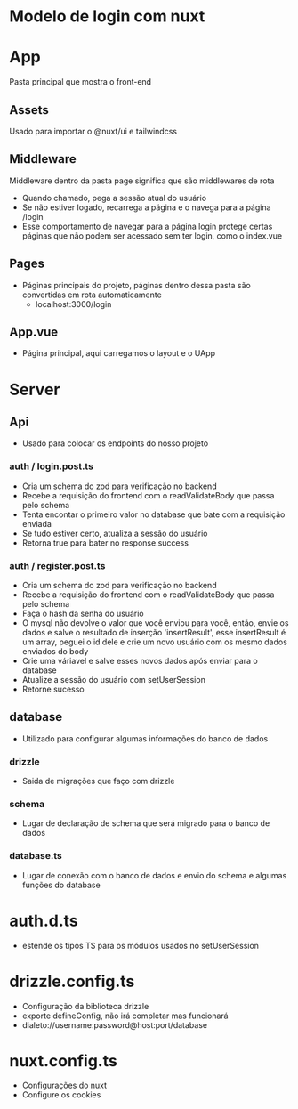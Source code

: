 # Modelo de login com nuxt 

# App
Pasta principal que mostra o front-end
## Assets
Usado para importar o @nuxt/ui e tailwindcss
## Middleware
Middleware dentro da pasta page significa que são middlewares de rota
- Quando chamado, pega a sessão atual do usuário
- Se não estiver logado, recarrega a página e o navega para a página /login
- Esse comportamento de navegar para a página login protege certas páginas que não podem ser acessado sem ter login, como o index.vue
## Pages
- Páginas principais do projeto, páginas dentro dessa pasta são convertidas em rota automaticamente
    - localhost:3000/login
## App.vue
- Página principal, aqui carregamos o layout e o UApp
# Server
## Api
- Usado para colocar os endpoints do nosso projeto
### auth / login.post.ts
- Cria um schema do zod para verificação no backend
- Recebe a requisição do frontend com o readValidateBody que passa pelo schema
- Tenta encontar o primeiro valor no database que bate com a requisição enviada
- Se tudo estiver certo, atualiza a sessão do usuário
- Retorna true para bater no response.success
### auth / register.post.ts
- Cria um schema do zod para verificação no backend
- Recebe a requisição do frontend com o readValidateBody que passa pelo schema
- Faça o hash da senha do usuário
- O mysql não devolve o valor que você enviou para você, então, envie os dados e salve o resultado de inserção 'insertResult', esse insertResult é um array, peguei o id dele e crie um novo usuário com os mesmo dados enviados do body
- Crie uma váriavel e salve esses novos dados após enviar para o database
- Atualize a sessão do usuário com setUserSession
- Retorne sucesso
## database
- Utilizado para configurar algumas informações do banco de dados
### drizzle
- Saida de migrações que faço com drizzle
### schema
- Lugar de declaração de schema que será migrado para o banco de dados
### database.ts
- Lugar de conexão com o banco de dados e envio do schema e algumas funções do database
# auth.d.ts
- estende os tipos TS para os módulos usados no setUserSession
# drizzle.config.ts
- Configuração da biblioteca drizzle
- exporte defineConfig, não irá completar mas funcionará
- dialeto://username:password@host:port/database
# nuxt.config.ts
- Configurações do nuxt
- Configure os cookies